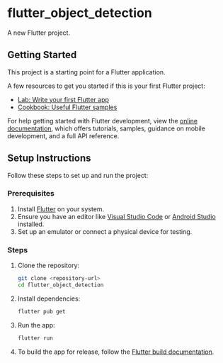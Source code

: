 # flutter_object_detection

A new Flutter project.

## Getting Started

This project is a starting point for a Flutter application.

A few resources to get you started if this is your first Flutter project:

- [Lab: Write your first Flutter app](https://docs.flutter.dev/get-started/codelab)
- [Cookbook: Useful Flutter samples](https://docs.flutter.dev/cookbook)

For help getting started with Flutter development, view the
[online documentation](https://docs.flutter.dev/), which offers tutorials,
samples, guidance on mobile development, and a full API reference.

## Setup Instructions

Follow these steps to set up and run the project:

### Prerequisites
1. Install [Flutter](https://docs.flutter.dev/get-started/install) on your system.
2. Ensure you have an editor like [Visual Studio Code](https://code.visualstudio.com/) or [Android Studio](https://developer.android.com/studio) installed.
3. Set up an emulator or connect a physical device for testing.

### Steps
1. Clone the repository:
   ```bash
   git clone <repository-url>
   cd flutter_object_detection
   ```

2. Install dependencies:
   ```bash
   flutter pub get
   ```

3. Run the app:
   ```bash
   flutter run
   ```

4. To build the app for release, follow the [Flutter build documentation](https://docs.flutter.dev/deployment).
